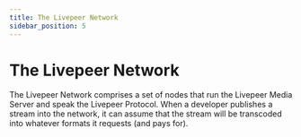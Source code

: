 ```yaml
---
title: The Livepeer Network
sidebar_position: 5
---
```



# The Livepeer Network

The Livepeer Network comprises a set of nodes that run the Livepeer Media Server
and speak the Livepeer Protocol. When a developer publishes a stream into the
network, it can assume that the stream will be transcoded into whatever formats
it requests (and pays for).
